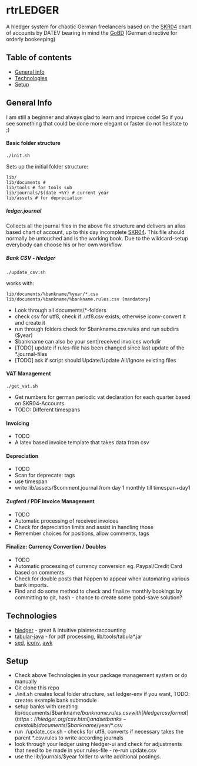 # rtrLEDGER

A hledger system for chaotic German freelancers based on the [SKR04](https://www.datev.de/web/de/datev-shop/material/skr-04-englisch/) chart of accounts by DATEV bearing in mind the [GoBD](https://billwerk.io/subscription_economy/gobd-overview-and-practical-guidelines-of-the-german-directive/) (German directive for orderly bookeeping)

## Table of contents
* [General info](#general-info)
* [Technologies](#technologies)
* [Setup](#setup)


## General Info

I am still a beginner and always glad to learn and improve code! So if you see something that could be done more elegant or faster do not hesitate to ;) 

#### Basic folder structure
    
    ./init.sh

Sets up the initial folder structure:

    lib/
    lib/documents #
    lib/tools # for tools sub
    lib/journals/$(date +%Y) # current year
    lib/assets # for depreciation

##### ledger.journal

Collects all the journal files in the above file structure and delivers an alias based chart of account, up to this day incomplete [SKR04](https://www.datev.de/web/de/datev-shop/material/skr-04-englisch/). This file should normally be untouched and is the working book. Due to the wildcard-setup everybody can choose his or her own workflow.

##### Bank CSV - hledger

    ./update_csv.sh

works with:

    lib/documents/%bankname/%year/*.csv
    lib/documents/%bankname/%bankname.rules.csv [mandatory]
    

* Look through all documents/*-folders
* check csv for utf8, check if .utf8.csv exists, otherwise iconv-convert it and create it
* run through folders check for \$bankname.csv.rules and run subdirs ($year)
* \$bankname can also be your sent|received invoices workdir
* [TODO] update if rules-file has been changed since last update of the *.journal-files
* [TODO] ask if script should Update/Update All/Ignore existing files

#### VAT Management 

    ./get_vat.sh

* Get numbers for german periodic vat declaration for each quarter based on SKR04-Accounts
* TODO: Different timespans

#### Invoicing
* TODO
* A latex based invoice template that takes data from csv

#### Depreciation
* TODO
* Scan for deprecate: tags
* use timespan
* write lib/assets/$comment.journal from day 1 monthly till timespan+day1 

#### Zugferd / PDF Invoice Management
* TODO
* Automatic processing of received invoices
* Check for depreciation limits and assist in handling those
* Remember choices for positions, allow comments, tags

#### Finalize: Currency Convertion / Doubles 
* TODO
* Automatic processing of currency conversion eg. Paypal/Credit Card based on comments
* Check for double posts that happen to appear when automating various bank imports.
* Find and do some method to check and finalize monthly bookings by committing to git, hash  - chance to create some gobd-save solution?

## Technologies

* [hledger](hledger.org) - great & intuitive plaintextaccounting
* [tabular-java](https://github.com/tabulapdf/tabula-java) - for pdf processing, lib/tools/tabula*.jar
* [sed](https://linux.die.net/man/1/sed), [iconv](https://linux.die.net/man/1/iconv), [awk](https://linux.die.net/man/1/awk)

## Setup

* Check above Technologies in your package management system or do manually
* Git clone this repo
* ./init.sh creates local folder structure, set ledger-env if you want, TODO: creates example bank submodule
* setup banks with creating lib/documents/\$bankname/$bankname.rules.csv with [hledger csv format](https://hledger.org/csv.html) and set banks-csvs to lib/documents/\$bankname/$year/*.csv
* run ./update_csv.sh - checks for utf8, converts if necessary takes the parent *.csv.rules to write according journals
* look through your ledger using hledger-ui and check for adjustments that need to be made in your rules-file - re-run update.csv
* use the lib/journals/$year folder to write additional postings. 


